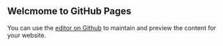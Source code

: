 ## Welcmome to GitHub Pages

You can use the [editor on Github](https://fanhy2114.github.io/) to maintain and preview the content for your website.
